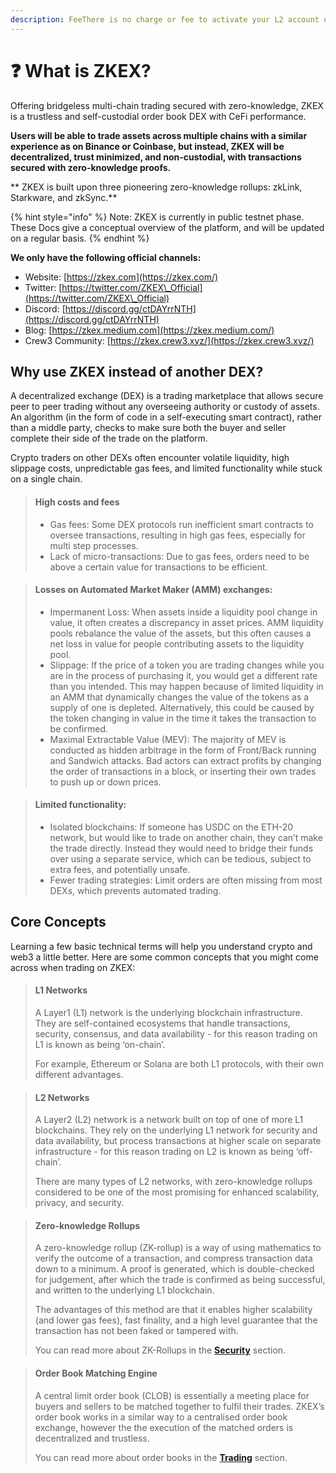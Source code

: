 ```yaml
---
description: FeeThere is no charge or fee to activate your L2 account on ZKEX.
---
```


# ❓ What is ZKEX?

Offering bridgeless multi-chain trading secured with zero-knowledge, ZKEX is a trustless and self-custodial order book DEX with CeFi performance.

**Users will be able to trade assets across multiple chains with a similar experience as on Binance or Coinbase, but instead, ZKEX will be decentralized, trust minimized, and non-custodial, with transactions secured with zero-knowledge proofs.**

\*\* ZKEX is built upon three pioneering zero-knowledge rollups: zkLink, Starkware, and zkSync.\*\*

{% hint style="info" %}
Note: ZKEX is currently in public testnet phase. These Docs give a conceptual overview of the platform, and will be updated on a regular basis.
{% endhint %}

**We only have the following official channels:**

* Website: [https://zkex.com](https://zkex.com/)
* Twitter: [https://twitter.com/ZKEX\_Official](https://twitter.com/ZKEX\_Official)
* Discord: [https://discord.gg/ctDAYrrNTH](https://discord.gg/ctDAYrrNTH)
* Blog: [https://zkex.medium.com](https://zkex.medium.com/)
* Crew3 Community: [https://zkex.crew3.xyz/](https://zkex.crew3.xyz/)

## Why use ZKEX instead of another DEX?

A decentralized exchange (DEX) is a trading marketplace that allows secure peer to peer trading without any overseeing authority or custody of assets. An algorithm (in the form of code in a self-executing smart contract), rather than a middle party, checks to make sure both the buyer and seller complete their side of the trade on the platform.

Crypto traders on other DEXs often encounter volatile liquidity, high slippage costs, unpredictable gas fees, and limited functionality while stuck on a single chain.

> #### High costs and fees
>
> * Gas fees: Some DEX protocols run inefficient smart contracts to oversee transactions, resulting in high gas fees, especially for multi step processes.
> * Lack of micro-transactions: Due to gas fees, orders need to be above a certain value for transactions to be efficient.

> #### Losses on Automated Market Maker (AMM) exchanges:
>
> * Impermanent Loss: When assets inside a liquidity pool change in value, it often creates a discrepancy in asset prices. AMM liquidity pools rebalance the value of the assets, but this often causes a net loss in value for people contributing assets to the liquidity pool.
> * Slippage: If the price of a token you are trading changes while you are in the process of purchasing it, you would get a different rate than you intended. This may happen because of limited liquidity in an AMM that dynamically changes the value of the tokens as a supply of one is depleted. Alternatively, this could be caused by the token changing in value in the time it takes the transaction to be confirmed.
> * Maximal Extractable Value (MEV): The majority of MEV is conducted as hidden arbitrage in the form of Front/Back running and Sandwich attacks. Bad actors can extract profits by changing the order of transactions in a block, or inserting their own trades to push up or down prices.

> #### Limited functionality:
>
> * Isolated blockchains: If someone has USDC on the ETH-20 network, but would like to trade on another chain, they can’t make the trade directly. Instead they would need to bridge their funds over using a separate service, which can be tedious, subject to extra fees, and potentially unsafe.
> * Fewer trading strategies: Limit orders are often missing from most DEXs, which prevents automated trading.

## Core Concepts

Learning a few basic technical terms will help you understand crypto and web3 a little better. Here are some common concepts that you might come across when trading on ZKEX:

> #### L1 Networks
>
> A Layer1 (L1) network is the underlying blockchain infrastructure. They are self-contained ecosystems that handle transactions, security, consensus, and data availability - for this reason trading on L1 is known as being ‘on-chain’.
>
> For example, Ethereum or Solana are both L1 protocols, with their own different advantages.

> #### L2 Networks
>
> A Layer2 (L2) network is a network built on top of one of more L1 blockchains. They rely on the underlying L1 network for security and data availability, but process transactions at higher scale on separate infrastructure - for this reason trading on L2 is known as being ‘off-chain’.
>
> There are many types of L2 networks, with zero-knowledge rollups considered to be one of the most promising for enhanced scalability, privacy, and security.

> #### Zero-knowledge Rollups
>
> A zero-knowledge rollup (ZK-rollup) is a way of using mathematics to verify the outcome of a transaction, and compress transaction data down to a minimum. A proof is generated, which is double-checked for judgement, after which the trade is confirmed as being successful, and written to the underlying L1 blockchain.
>
> The advantages of this method are that it enables higher scalability (and lower gas fees), fast finality, and a high level guarantee that the transaction has not been faked or tampered with.
>
> You can read more about ZK-Rollups in the [**Security**](https://github.com/ZKEX/docs/blob/master/docs/Concepts/Security) section.

> #### Order Book Matching Engine
>
> A central limit order book (CLOB) is essentially a meeting place for buyers and sellers to be matched together to fulfil their trades. ZKEX’s order book works in a similar way to a centralised order book exchange, however the the execution of the matched orders is decentralized and trustless.
>
> You can read more about order books in the [**Trading**](https://github.com/ZKEX/docs/blob/master/docs/Concepts/Trading) section.
